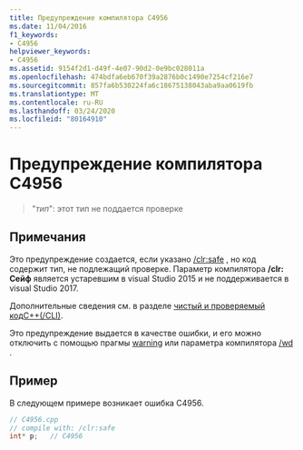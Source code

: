 ```yaml
---
title: Предупреждение компилятора C4956
ms.date: 11/04/2016
f1_keywords:
- C4956
helpviewer_keywords:
- C4956
ms.assetid: 9154f2d1-d49f-4e07-90d2-0e9bc028011a
ms.openlocfilehash: 474bdfa6eb670f39a2876b0c1490e7254cf216e7
ms.sourcegitcommit: 857fa6b530224fa6c18675138043aba9aa0619fb
ms.translationtype: MT
ms.contentlocale: ru-RU
ms.lasthandoff: 03/24/2020
ms.locfileid: "80164910"
---
```

# <a name="compiler-warning-c4956"></a>Предупреждение компилятора C4956

> "*тип*": этот тип не поддается проверке

## <a name="remarks"></a>Примечания

Это предупреждение создается, если указано [/clr:safe](../../build/reference/clr-common-language-runtime-compilation.md) , но код содержит тип, не подлежащий проверке. Параметр компилятора **/clr: Сейф** является устаревшим в visual Studio 2015 и не поддерживается в visual Studio 2017.

Дополнительные сведения см. в разделе [чистый и проверяемый кодC++(/CLI)](../../dotnet/pure-and-verifiable-code-cpp-cli.md).

Это предупреждение выдается в качестве ошибки, и его можно отключить с помощью прагмы [warning](../../preprocessor/warning.md) или параметра компилятора [/wd](../../build/reference/compiler-option-warning-level.md) .

## <a name="example"></a>Пример

В следующем примере возникает ошибка C4956.

```cpp
// C4956.cpp
// compile with: /clr:safe
int* p;   // C4956
```

